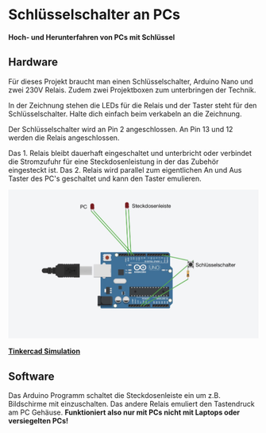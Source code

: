 # Schlüsselschalter an PCs
#### Hoch- und Herunterfahren von PCs mit Schlüssel

## Hardware
Für dieses Projekt braucht man einen Schlüsselschalter, Arduino Nano und zwei 230V Relais. Zudem zwei Projektboxen zum unterbringen der Technik. 

In der Zeichnung stehen die LEDs für die Relais und der Taster steht für den Schlüsselschalter. Halte dich einfach beim verkabeln an die Zeichnung.

Der Schlüsselschalter wird an Pin 2 angeschlossen. An Pin 13 und 12 werden die Relais angeschlossen.

Das 1. Relais bleibt dauerhaft eingeschaltet und unterbricht oder verbindet die Stromzufuhr für eine Steckdosenleistung in der das Zubehör eingesteckt ist.
Das 2. Relais wird parallel zum eigentlichen An und Aus Taster des PC's geschaltet und kann den Taster emulieren. 

![Zeichnung](https://github.com/FelixLenz-Code/SchluesselschalterPC/blob/main/Zeichnung.jpg "Zeichnung")

[**Tinkercad Simulation**](https://www.tinkercad.com/things/5atuWxaf2au "Tinkercad Simulation")

## Software
Das Arduino Programm schaltet die Steckdosenleiste ein um z.B. Bildschirme mit einzuschalten. Das andere Relais emuliert den Tastendruck am PC Gehäuse. **Funktioniert also nur mit PCs nicht mit Laptops oder versiegelten PCs!**
